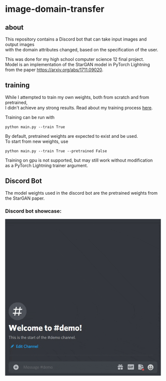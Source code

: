 # image-domain-transfer
## about
This repository contains a Discord bot that can take input images and output images\
with the domain attributes changed, based on the specification of the user.

This was done for my high school computer science 12 final project.\
Model is an implementation of the StarGAN model in PyTorch Lightning\
from the paper https://arxiv.org/abs/1711.09020.

## training
While I attempted to train my own weights, both from scratch and from pretrained,\
I didn't achieve any strong results. Read about my training process [here](https://wandb.ai/stevan-zhuang/Image%20Domain%20Transfer%20GAN/reports/Computer-Science-12-Final-Project-StarGAN-Training--Vmlldzo1NTQ2MzY?accessToken=8x8r4lqay36gg8zmlz9zgd1k0awrx7lix0okl78re04wwvpadhn8d1trbi4za1a0).

Training can be run with
```shell
python main.py --train True
```
By default, pretrained weights are expected to exist and be used.\
To start from new weights, use
```shell
python main.py --train True --pretrained False
```
Training on gpu is not supported, but may still work without modification\
as a PyTorch Lightning trainer argument.

## Discord Bot
The model weights used in the discord bot are the pretrained weights from the StarGAN paper.

### Discord bot showcase:
![](https://github.com/Stevan-Zhuang/image-domain-transfer/blob/main/showcase/discord_bot.gif)
